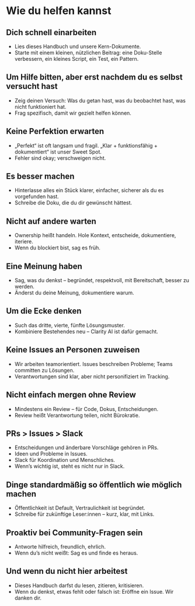 # Wie du helfen kannst

## Dich schnell einarbeiten

- Lies dieses Handbuch und unsere Kern-Dokumente.
- Starte mit einem kleinen, nützlichen Beitrag: eine Doku-Stelle verbessern, ein kleines Script, ein Test, ein Pattern.

## Um Hilfe bitten, aber erst nachdem du es selbst versucht hast

- Zeig deinen Versuch: Was du getan hast, was du beobachtet hast, was nicht funktioniert hat.
- Frag spezifisch, damit wir gezielt helfen können.

## Keine Perfektion erwarten

- „Perfekt“ ist oft langsam und fragil. „Klar + funktionsfähig + dokumentiert“ ist unser Sweet Spot.
- Fehler sind okay; verschweigen nicht.

## Es besser machen

- Hinterlasse alles ein Stück klarer, einfacher, sicherer als du es vorgefunden hast.
- Schreibe die Doku, die du dir gewünscht hättest.

## Nicht auf andere warten

- Ownership heißt handeln. Hole Kontext, entscheide, dokumentiere, iteriere.
- Wenn du blockiert bist, sag es früh.

## Eine Meinung haben

- Sag, was du denkst – begründet, respektvoll, mit Bereitschaft, besser zu werden.
- Änderst du deine Meinung, dokumentiere warum.

## Um die Ecke denken

- Such das dritte, vierte, fünfte Lösungsmuster.
- Kombiniere Bestehendes neu – Clarity AI ist dafür gemacht.

## Keine Issues an Personen zuweisen

- Wir arbeiten teamorientiert. Issues beschreiben Probleme; Teams committen zu Lösungen.
- Verantwortungen sind klar, aber nicht personifiziert im Tracking.

## Nicht einfach mergen ohne Review

- Mindestens ein Review – für Code, Dokus, Entscheidungen.
- Review heißt Verantwortung teilen, nicht Bürokratie.

## PRs > Issues > Slack

- Entscheidungen und änderbare Vorschläge gehören in PRs.
- Ideen und Probleme in Issues.
- Slack für Koordination und Menschliches.
- Wenn’s wichtig ist, steht es nicht nur in Slack.

## Dinge standardmäßig so öffentlich wie möglich machen

- Öffentlichkeit ist Default, Vertraulichkeit ist begründet.
- Schreibe für zukünftige Leser:innen – kurz, klar, mit Links.

## Proaktiv bei Community-Fragen sein

- Antworte hilfreich, freundlich, ehrlich.
- Wenn du’s nicht weißt: Sag es und finde es heraus.

## Und wenn du nicht hier arbeitest

- Dieses Handbuch darfst du lesen, zitieren, kritisieren.  
- Wenn du denkst, etwas fehlt oder falsch ist: Eröffne ein Issue. Wir danken dir.  
